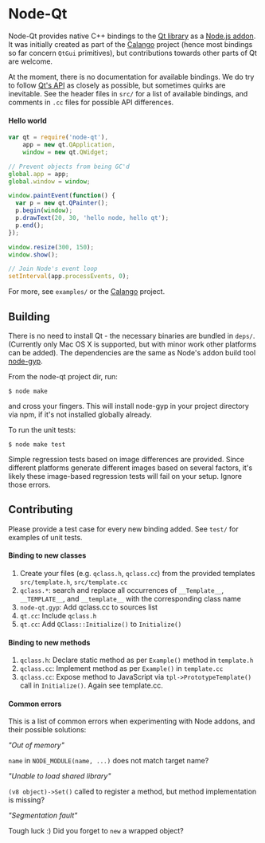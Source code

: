 # Node-Qt

Node-Qt provides native C++ bindings to the [Qt library](http://developer.qt.nokia.com/doc/qt-4.8/) as a [Node.js addon](http://nodejs.org/docs/latest/api/addons.html). It was initially created as part of the [Calango](http://github.com/arturadib/calango) project (hence most bindings so far concern `QtGui` primitives), but contributions towards other parts of Qt are welcome.

At the moment, there is no documentation for available bindings. We do try to follow [Qt's API](http://developer.qt.nokia.com/doc/qt-4.8/) as closely as possible, but sometimes quirks are inevitable. See the header files in `src/` for a list of available bindings, and comments in `.cc` files for possible API differences.



#### Hello world

```javascript
var qt = require('node-qt'),
    app = new qt.QApplication,
    window = new qt.QWidget;

// Prevent objects from being GC'd
global.app = app;
global.window = window;

window.paintEvent(function() {
  var p = new qt.QPainter();
  p.begin(window);
  p.drawText(20, 30, 'hello node, hello qt');
  p.end();
});

window.resize(300, 150);
window.show();

// Join Node's event loop
setInterval(app.processEvents, 0);
```

For more, see `examples/` or the [Calango](http://github.com/arturadib/calango) project.






## Building

There is no need to install Qt - the necessary binaries are bundled in `deps/`. (Currently only Mac OS X is supported, but with minor work other platforms can be added). The dependencies are the same as Node's addon build tool [node-gyp](http://github.com/TooTallNate/node-gyp).

From the node-qt project dir, run:

```
$ node make
```

and cross your fingers. This will install node-gyp in your project directory via npm, if it's not installed globally already.

To run the unit tests:

```
$ node make test
```

Simple regression tests based on image differences are provided. Since different platforms generate different images based on several factors, it's likely these image-based regression tests will fail on your setup. Ignore those errors.







## Contributing

Please provide a test case for every new binding added. See `test/` for examples of unit tests.

#### Binding to new classes

1. Create your files (e.g. `qclass.h`, `qclass.cc`) from the provided templates `src/template.h`, `src/template.cc`
2. `qclass.*`: search and replace all occurrences of `__Template__`, `__TEMPLATE__`, and `__template__` with the corresponding class name
3. `node-qt.gyp`: Add qclass.cc to sources list
4. `qt.cc`: Include `qclass.h`
5. `qt.cc`: Add `QClass::Initialize()` to `Initialize()`


#### Binding to new methods

1. `qclass.h`: Declare static method as per `Example()` method in `template.h`
2. `qclass.cc`: Implement method as per `Example()` in `template.cc`
3. `qclass.cc`: Expose method to JavaScript via `tpl->PrototypeTemplate()` call in `Initialize()`. Again see template.cc.

#### Common errors

This is a list of common errors when experimenting with Node addons, and their possible solutions:

_"Out of memory"_

`name` in `NODE_MODULE(name, ...)` does not match target name?

_"Unable to load shared library"_

`(v8 object)->Set()` called to register a method, but method implementation 
is missing?

_"Segmentation fault"_

Tough luck :) Did you forget to `new` a wrapped object?
